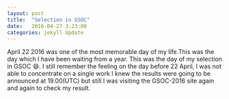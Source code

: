 ```yaml
---
layout: post
title:  "Selection in GSOC"
date:   2016-04-27 3:23:00
categories: jekyll Update
---
```


April 22 2016 was one of the most memorable day of my life.This was the day which I have been waiting from a year.
This was the day of my selection in GSOC :smile:. I still remember the feeling on the day before 22 April, I was not able
 to concentrate on a single work I knew the results were going to be announced at 19.00(UTC) but still I was visiting the
 GSOC-2016 site again and again to check my result.
